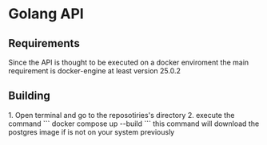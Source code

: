 <h1>Golang API</h1>
<h2>Requirements</h2>
<p>Since the API is thought to be executed on a docker enviroment the main requirement is docker-engine at least version 25.0.2</p>
<h2>Building</h2>
1. Open terminal and go to the reposotiries's directory
2. execute the command
```
docker compose up --build
```
this command will download the postgres image if is not on your system previously
